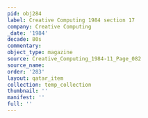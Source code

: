 ```yaml
---
pid: obj284
label: Creative Computing 1984 section 17
company: Creative Computing
_date: '1984'
decade: 80s
commentary: 
object_type: magazine
source: Creative_Computing_1984-11_Page_082
source_name: 
order: '283'
layout: qatar_item
collection: temp_collection
thumbnail: ''
manifest: ''
full: ''
---
```

